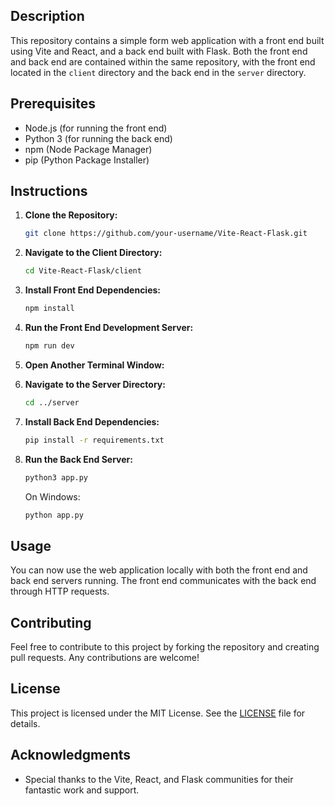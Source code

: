 ## Description

This repository contains a simple form web application with a front end built using Vite and React, and a back end built with Flask. Both the front end and back end are contained within the same repository, with the front end located in the `client` directory and the back end in the `server` directory.

## Prerequisites

- Node.js (for running the front end)
- Python 3 (for running the back end)
- npm (Node Package Manager)
- pip (Python Package Installer)

## Instructions

1. **Clone the Repository:**

   ```bash
   git clone https://github.com/your-username/Vite-React-Flask.git
   ```

2. **Navigate to the Client Directory:**

   ```bash
   cd Vite-React-Flask/client
   ```

3. **Install Front End Dependencies:**

   ```bash
   npm install
   ```

4. **Run the Front End Development Server:**

   ```bash
   npm run dev
   ```

5. **Open Another Terminal Window:**

6. **Navigate to the Server Directory:**

   ```bash
   cd ../server
   ```

7. **Install Back End Dependencies:**

   ```bash
   pip install -r requirements.txt
   ```

8. **Run the Back End Server:**
   ```bash
   python3 app.py
   ```
   On Windows:
   ```bash
   python app.py
   ```

## Usage

You can now use the web application locally with both the front end and back end servers running. The front end communicates with the back end through HTTP requests.

## Contributing

Feel free to contribute to this project by forking the repository and creating pull requests. Any contributions are welcome!

## License

This project is licensed under the MIT License. See the [LICENSE](LICENSE) file for details.

## Acknowledgments

- Special thanks to the Vite, React, and Flask communities for their fantastic work and support.
